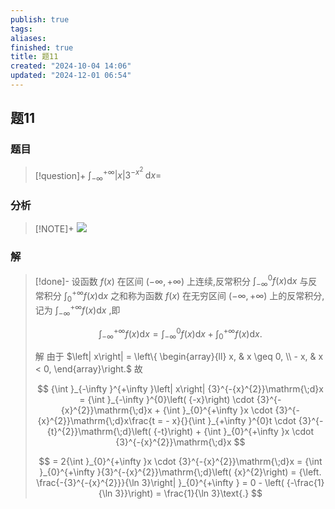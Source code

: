 ```yaml
---
publish: true
tags: 
aliases: 
finished: true
title: 题11
created: "2024-10-04 14:06"
updated: "2024-12-01 06:54"
---
```

## 题11
### 题目
> [!question]+
> ${\int }_{-\infty }^{+\infty }\left| x\right| {3}^{-{x}^{2}}\mathrm{\;d}x =$
### 分析
> [!NOTE]+
> ![](https://img.hwenyi.live/202412071748611.webp)
### 解
> [!done]-
> 设函数 $f\left( x\right)$ 在区间 $\left( {-\infty , + \infty }\right)$ 上连续,反常积分 ${\int }_{-\infty }^{0}f\left( x\right) \mathrm{d}x$ 与反常积分 ${\int }_{0}^{+\infty }f\left( x\right) \mathrm{d}x$ 之和称为函数 $f\left( x\right)$ 在无穷区间 $\left( {-\infty , + \infty }\right)$ 上的反常积分,记为 ${\int }_{-\infty }^{+\infty }f\left( x\right) \mathrm{d}x$ ,即
> 
> $$
> {\int }_{-\infty }^{+\infty }f\left( x\right) \mathrm{d}x = {\int }_{-\infty }^{0}f\left( x\right) \mathrm{d}x + {\int }_{0}^{+\infty }f\left( x\right) \mathrm{d}x.
> $$
> 
> 解 由于 $\left| x\right| = \left\{ \begin{array}{ll} x, & x \geq 0, \\ - x, & x < 0, \end{array}\right.$ 故
> 
> $$
> {\int }_{-\infty }^{+\infty }\left| x\right| {3}^{-{x}^{2}}\mathrm{\;d}x = {\int }_{-\infty }^{0}\left( {-x}\right) \cdot {3}^{-{x}^{2}}\mathrm{\;d}x + {\int }_{0}^{+\infty }x \cdot {3}^{-{x}^{2}}\mathrm{\;d}x\frac{t = - x}{}{\int }_{+\infty }^{0}t \cdot {3}^{-{t}^{2}}\mathrm{\;d}\left( {-t}\right) + {\int }_{0}^{+\infty }x \cdot {3}^{-{x}^{2}}\mathrm{\;d}x
> $$
> 
> $$
> = 2{\int }_{0}^{+\infty }x \cdot {3}^{-{x}^{2}}\mathrm{\;d}x = {\int }_{0}^{+\infty }{3}^{-{x}^{2}}\mathrm{\;d}\left( {x}^{2}\right) = {\left. \frac{-{3}^{-{x}^{2}}}{\ln 3}\right| }_{0}^{+\infty } = 0 - \left( {-\frac{1}{\ln 3}}\right) = \frac{1}{\ln 3}\text{.}
> $$